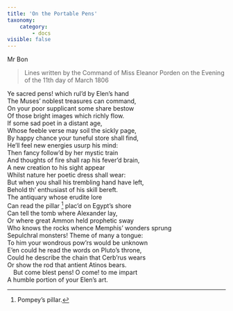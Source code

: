 ```yaml
---
title: 'On the Portable Pens'
taxonomy:
    category:
        - docs
visible: false
---
```


<div class="author">Mr Bon</div>

> Lines written by the Command of Miss Eleanor Porden on the Evening of the 11th day of March 1806

Ye sacred pens! which rul’d by Elen’s hand  
The Muses’ noblest treasures can command,  
On your poor supplicant some share bestow  
Of those bright images which richly flow.  
If some sad poet in a distant age,  
Whose feeble verse may soil the sickly page,  
By happy chance your tuneful store shall find,  
He’ll feel new energies usurp his mind:  
Then fancy follow’d by her mystic train  
And thoughts of fire shall rap his fever’d brain,  
A new creation to his sight appear  
Whilst nature her poetic dress shall wear:  
But when you shall his trembling hand have left,  
Behold th’ enthusiast of his skill bereft.  
The antiquary whose erudite lore  
Can <span data-tippy="trace" class="green">read</span> the pillar [^1] plac’d on Egypt’s shore  
Can tell the tomb where Alexander lay,  
Or where great Ammon held prophetic sway  
Who knows the rocks whence Memphis’ wonders sprung  
Sepulchral monsters! Theme of <span data-tippy="ev’ry" class="green">many a</span> tongue:  
To him your wondrous pow’rs would be unknown  
E’en could he read the words on Pluto’s throne,  
Could he describe the chain that Cerb’rus wears  
Or show the rod that antient Atinos bears.  
&emsp;But come blest pens! O come! to me impart  
A humble portion of your Elen’s art.  
  
[^1]: Pompey’s pillar.